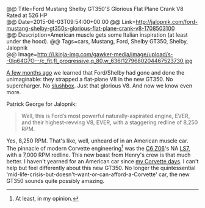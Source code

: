 @@ Title=Ford Mustang Shelby GT350'S Glorious Flat Plane Crank V8 Rated at 526 HP  
@@ Date=2015-06-03T09:54:00+00:00
@@ Link=http://jalopnik.com/ford-mustang-shelby-gt350s-glorious-flat-plane-crank-v8-1708503100  
@@ Description=American muscle gets some Italian inspiration (at least under the hood).
@@ Tags=cars, Mustang, Ford, Shelby GT350, Shelby, Jalopnik  
@@ Image=http://i.kinja-img.com/gawker-media/image/upload/s--0lq64G7O--/c_fit,fl_progressive,q_80,w_636/1279680204467523730.jpg  

[A few months ago][caranddriver] we learned that Ford/Shelby had gone and done the unimaginable: they strapped a flat-plane V8 in the new GT350. No supercharger. No [slushbox][duckduckgo]. Just that glorious V8. And now we know even more.

Patrick George for Jalopnik:
>Well, this is Ford’s most powerful naturally-aspirated engine, EVER, and their highest-revving V8, EVER, with a staggering redline of 8,250 RPM.

Yes, 8,250 RPM. That's like, well, unheard of in an American muscle car. The pinnacle of modern Corvette engineering[^at] was the [C6 Z06][wikipedia]'s NA [LS7][wikipedia 2], with a 7,000 RPM redline. This new beast from Henry's crew is that much better. I haven't yearned for an American car since [my Corvette days][theoveranalyzed]. I can't help but feel differently about this new GT350. No longer the quintessential 'mid-life-crisis-but-doesn't-want-or-can-afford-a-Corvette' car, the new GT350 sounds quite possibly amazing. 

[^at]: At least, in my opinion.

[caranddriver]: http://www.caranddriver.com/features/2016-ford-mustang-shelby-gt350-feature
[duckduckgo]: http://www.urbandictionary.com/define.php?term=slushbox&defid=453974
[theoveranalyzed]: /2015/1/12/we-love-cars
[wikipedia]: https://en.wikipedia.org/wiki/Chevrolet_Corvette_(C6)#Z06
[wikipedia 2]: https://en.wikipedia.org/wiki/GM_small-block_engine#7.0_L